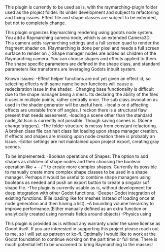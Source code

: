 This plugin is currently to be used as is, with the raymarching-plugin folder used as the project folder.
Its under development and subject to refactoring and fixing issues. Effect file and shape classes are subject to be extended, but not to completely change.

This plugin organizes Raymarching rendering using godots node system. You add a Raymarching camera node, which is an extended Camera3D. This camera adds raymarching settings and a full screen quad to render the fragment shader on. (Raymarching is done per pixel and needs a full screen surface to render on .) 
Shape manager nodes are added as children of the Raymarching camera. You can choose shapes and effects applied to them. The shape specific parameters are defined in the shape class, and standard parameters like transforms are leveraging Godots inbuilt system.

Known issues:
-Effect helper functions are not yet given an effect id, so selecting effects with same name helper functions will cause a redeclaration issue in the shader.
-Changing base functionality is difficult due to the shape manager being a mess. Its declaring the ability of the files it uses in multiple points, rather centrally once. The sub class invocation as used in the shader generator will be useful here.
-local p or d affecting effects are unstable from off angles. I reckon there is a structural flaw present that needs assesment.
-loading a scene other than the standard node_3d.tscn is currently not possible. Though saving scenes is. (Scene change triggers).
-The folder structure is messy from constant refactoring.
-A broken class file can halt class list loading upon shape manager creation. If effects and shapes are missing upon node creation there is probably an issue.
-Editor settings are not maintained upon project export, creating gray scenes.


To be implemented:
-Boolean operations of Shapes: The option to add shapes as children of shape nodes and then choosing the boolean operation like + - / * to create more complex shapes. Currently its possible to manually create more complex shape classes to be used in a shape manager. Perhaps it would be useful to combine shape managers using booleans as needed and push an export button to create a singular sdf shape file.
-The plugin is currently usable as is, without development for deep integration with other Godot functions.
-Deeper Godot integration of existing functions. (File loading like for meshes instead of loading once at node generation and then having a list).
-A bounding volume hierarchy to improve performance.(Either manually defined as an extra function or analytically created using normals fields around objects)
-Physics using

This plugin is provided as is without any warranty under the same license as Godot itself.
If you are interested in supporting this project please reach out to me, so I will set up patreon or ko-fi.
Optimally I would like to work at the Godot foundation to continue working on the part time or full time. There is much potential left to be uncovered to bring Raymarching to the masses!
